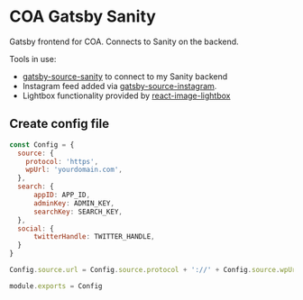 # COA Gatsby Sanity
Gatsby frontend for COA. Connects to Sanity on the backend.

Tools in use:
- [gatsby-source-sanity](https://sanity.io) to connect to my Sanity backend
- Instagram feed added via [gatsby-source-instagram](https://www.gatsbyjs.org/packages/gatsby-source-instagram/).
- Lightbox functionality provided by [react-image-lightbox](https://www.npmjs.com/package/react-image-lightbox)

## Create config file
```javascript
const Config = {
  source: {
    protocol: 'https',
    wpUrl: 'yourdomain.com',
  },
  search: {
      appID: APP_ID,
      adminKey: ADMIN_KEY,
      searchKey: SEARCH_KEY,
  },
  social: {
      twitterHandle: TWITTER_HANDLE,
  }
}

Config.source.url = Config.source.protocol + '://' + Config.source.wpUrl;

module.exports = Config
```